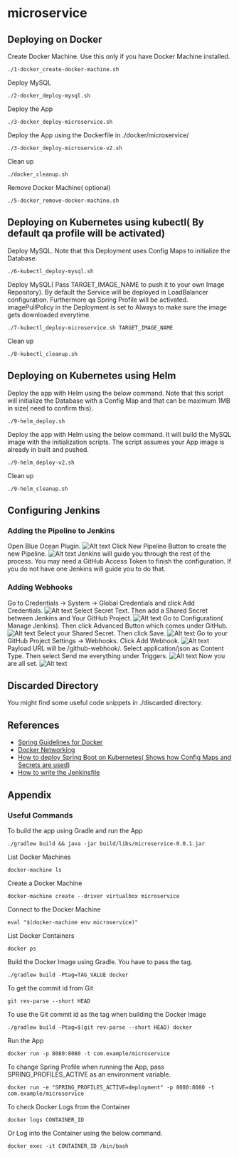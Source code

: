 # microservice

## Deploying on Docker

Create Docker Machine. Use this only if you have Docker Machine installed.
```
./1-docker_create-docker-machine.sh
```
Deploy MySQL
```
./2-docker_deploy-mysql.sh
```
Deploy the App
```
./3-docker_deploy-microservice.sh
```
Deploy the App using the Dockerfile in ./docker/microservice/
```
./3-docker_deploy-microservice-v2.sh
```
Clean up
```
./docker_cleanup.sh
```
Remove Docker Machine( optional)
```
./5-docker_remove-docker-machine.sh
```

## Deploying on Kubernetes using kubectl( By default qa profile will be activated)

Deploy MySQL. Note that this Deployment uses Config Maps to initialize the Database.
```
./6-kubectl_deploy-mysql.sh
```
Deploy MySQL( Pass TARGET_IMAGE_NAME to push it to your own Image Repository). By default the Service will be deployed in LoadBalancer configuration. Furthermore qa Spring Profile will be activated. imagePullPolicy in the Deployment is set to Always to make sure the image gets downloaded everytime.
```
./7-kubectl_deploy-microservice.sh TARGET_IMAGE_NAME
```
Clean up
```
./8-kubectl_cleanup.sh
```

## Deploying on Kubernetes using Helm

Deploy the app with Helm using the below command. Note that this script will initialize the Database with a Config Map and that can be maximum 1MB in size( need to confirm this).
```
./9-helm_deploy.sh
```
Deploy the app with Helm using the below command. It will build the MySQL image with the initialization scripts. The script assumes your App image is already in built and pushed. 
```
./9-helm_deploy-v2.sh
```
Clean up
```
./9-helm_cleanup.sh
```

## Configuring Jenkins

### Adding the Pipeline to Jenkins
Open Blue Ocean Plugin.
![Alt text](/images/1.png?raw=true "Optional Title")
Click New Pipeline Button to create the new Pipeline.
![Alt text](/images/2.png?raw=true "Optional Title")
Jenkins will guide you through the rest of the process. You may need a GitHub Access Token to finish the configuration. If you do not have one Jenkins will guide you to do that.


### Adding Webhooks

Go to Credentials -> System -> Global Credentials and click Add Credentials.
![Alt text](/images/3.png?raw=true "Optional Title")
Select Secret Text. Then add a Shared Secret between Jenkins and Your GitHub Project. 
![Alt text](/images/4.png?raw=true "Optional Title")
Go to Configuration( Manage Jenkins). Then click Advanced Button which comes under GitHub.
![Alt text](/images/5.png?raw=true "Optional Title")
Select your Shared Secret. Then click Save.
![Alt text](/images/6.png?raw=true "Optional Title")
Go to your GitHub Project Settings -> Webhooks. Click Add Webhook.
![Alt text](/images/7.png?raw=true "Optional Title")
Payload URL will be <Your Jenkins URL>/github-webhook/. Select application/json as Content Type. Then select Send me everything under Triggers.
![Alt text](/images/8.png?raw=true "Optional Title")
Now you are all set.
![Alt text](/images/9.png?raw=true "Optional Title")

## Discarded Directory

You might find some useful code snippets in ./discarded directory.

## References
 - [Spring Guidelines for Docker](https://spring.io/guides/gs/spring-boot-docker/)
 - [Docker Networking](https://rskupnik.github.io/docker_series_2_connecting_containers) 
 - [How to deploy Spring Boot on Kubernetes( Shows how Config Maps and Secrets are used)](https://github.com/IBM/spring-boot-microservices-on-kubernetes/blob/master/README.md)
 - [How to write the Jenkinsfile](https://github.com/jenkinsci/kubernetes-plugin) 
 
## Appendix


### Useful Commands

To build the app using Gradle and run the App 
```
./gradlew build && java -jar build/libs/microservice-0.0.1.jar
```
List Docker Machines
```
docker-machine ls
```
Create a Docker Machine
```
docker-machine create --driver virtualbox microservice
```
Connect to the Docker Machine
```
eval "$(docker-machine env microservice)"
```
List Docker Containers
```
docker ps
```
Build the Docker Image using Gradle. You have to pass the tag.
```
./gradlew build -Ptag=TAG_VALUE docker
```
To get the commit id from Git
```
git rev-parse --short HEAD
```
To use the Git commit id as the tag when building the Docker Image
```
./gradlew build -Ptag=$(git rev-parse --short HEAD) docker
```
Run the App
```
docker run -p 8080:8080 -t com.example/microservice
```
To change Spring Profile when running the App, pass SPRING_PROFILES_ACTIVE as an environment variable.
```
docker run -e "SPRING_PROFILES_ACTIVE=deployment" -p 8080:8080 -t com.example/microservice
```
To check Docker Logs from the Container
```
docker logs CONTAINER_ID
```
Or Log into the Container using the below command.
```
docker exec -it CONTAINER_ID /bin/bash
```